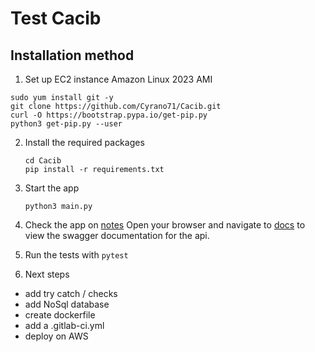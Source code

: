 # Test Cacib 

## Installation method

1. Set up EC2 instance Amazon Linux 2023 AMI

```shell
sudo yum install git -y
git clone https://github.com/Cyrano71/Cacib.git
curl -O https://bootstrap.pypa.io/get-pip.py
python3 get-pip.py --user
 ```

2. Install the required packages

   ```
   cd Cacib
   pip install -r requirements.txt
   ```

3. Start the app

   ```shell
   python3 main.py
   ```

4. Check the app on [notes](http://localhost:8000/docs)
Open your browser and navigate to [docs](http://localhost:8000/docs) to view the swagger documentation for the api.

5. Run the tests with `pytest`

6. Next steps
- add try catch / checks
- add NoSql database
- create dockerfile
- add a .gitlab-ci.yml
- deploy on AWS
